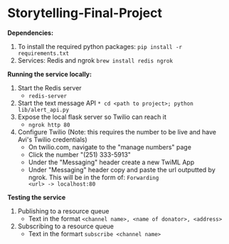 # Storytelling-Final-Project

**Dependencies:**

1. To install the required python packages:
	`pip install -r requirements.txt`
2. Services: Redis and ngrok
	`brew install redis ngrok`

**Running the service locally:**

1. Start the Redis server
	* `redis-server`
2. Start the text message API
	`* cd <path to project>; python lib/alert_api.py`
3. Expose the local flask server so Twilio can reach it
	* `ngrok http 80`
3. Configure Twilio
	(Note: this requires the number to be live and have Avi's Twilio credentials)
	* On twilio.com, navigate to the "manage numbers" page
	* Click the number "(251) 333-5913"
	* Under the "Messaging" header create a new TwiML App
	* Under "Messaging" header copy and paste the url outputted by ngrok. This will be in the form of: 
	`Forwarding                    <url> -> localhost:80`

**Testing the service**

1. Publishing to a resource queue
	* Text in the format `<channel name>, <name of donator>, <address>`
2. Subscribing to a resource queue
	* Text in the formart `subscribe <channel name>`